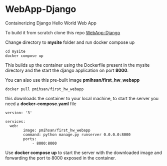# WebApp-Django
Containerizing Django Hello World Web App 

To build it from scratch clone this repo
[WebApp-Django](https://github.com/pmihsan/WebApp-Django.git)

Change directory to <b>mysite</b> folder and run docker compose up
```
cd mysite
docker compose up
```

This builds up the container using the Dockerfile present in the mysite directory and the start the django application on port <b>8000</b>.

You can also use this pre-built image <b>pmihsan/first_hw_webapp</b>
```
docker pull pmihsan/first_hw_webapp
```
this downloads the container to your local machine, to start the server you need a <b>docker-compose.yaml</b> file

```
version: '3'

services:
  web:
        image: pmihsan/first_hw_webapp
        command: python manage.py runserver 0.0.0.0:8000
        ports:
            - 8000:8000
```
Use <b>docker compose up</b> to start the server with the downloaded image and forwarding the port to 8000 exposed in  the container.
